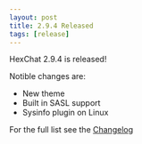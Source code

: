 ```yaml
---
layout: post
title: 2.9.4 Released
tags: [release]
---
```


HexChat 2.9.4 is released!

Notible changes are:
- New theme
- Built in SASL support
- Sysinfo plugin on Linux

For the full list see the [Changelog](https://hexchat.readthedocs.org/en/latest/changelog.html)